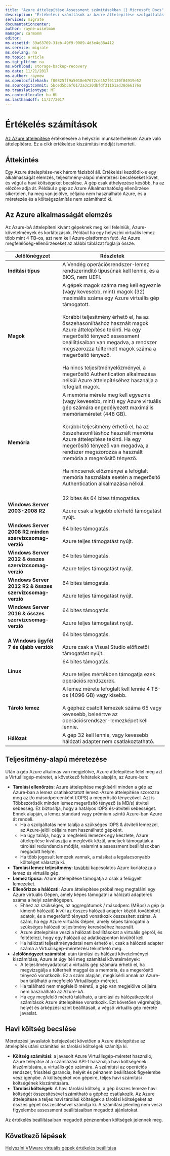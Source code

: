 ```yaml
---
title: "Azure áttelepítése Assessment számításokban |} Microsoft Docs"
description: "Értékelési számítások az Azure áttelepítése szolgáltatás áttekintése."
services: migrate
documentationcenter: 
author: rayne-wiselman
manager: carmonm
editor: 
ms.assetid: 39a63769-31eb-49f9-9089-4d3e4e88a412
ms.service: migrate
ms.devlang: na
ms.topic: article
ms.tgt_pltfrm: na
ms.workload: storage-backup-recovery
ms.date: 11/21/2017
ms.author: raynew
ms.openlocfilehash: f00825ff9a5018e67672ce452f01130f84919e52
ms.sourcegitcommit: 5bced5b36f6172a3c20dbfdf311b1ad38de6176a
ms.translationtype: MT
ms.contentlocale: hu-HU
ms.lasthandoff: 11/27/2017
---
```

# <a name="assessment-calculations"></a>Értékelés számítások

[Az Azure áttelepítése](migrate-overview.md) értékelésére a helyszíni munkaterhelések Azure való áttelepítésre. Ez a cikk értékelése kiszámítási módját ismerteti.



## <a name="overview"></a>Áttekintés

Egy Azure áttelepítése-nek három fázisból áll. Értékelési kezdődik-e egy alkalmasságát elemzés, teljesítmény-alapú méretezési becsléseket követ, és végül a havi költségeket becslése. A gép csak áthelyezése később, ha az előzőre adja át. Például a gép az Azure Alkalmazhatóság ellenőrzése sikertelen, ha meg van jelölve, céljaira nem használható Azure, és a méretezés és a költségszámítás nem számítható ki. 


## <a name="azure-suitability-analysis"></a>Az Azure alkalmasságát elemzés

Az Azure-bA áttelepíteni kívánt gépeknek meg kell felelniük, Azure-követelmények és korlátozások. Például ha egy helyszíni virtuális lemez több mint 4 TB-os, azt nem kell Azure-platformon futó. Az Azure megfelelőség-ellenőrzéseket az alábbi táblázat foglalja össze. 

**Jelölőnégyzet** | **Részletek**
--- | ---
**Indítási típus** | A Vendég operációsrendszer-lemez rendszerindító típusúnak kell lennie, és a BIOS, nem UEFI.
**Magok** | A gépek magok száma meg kell egyeznie (vagy kevesebb, mint) magok (32) maximális száma egy Azure virtuális gép támogatott.<br/><br/> Korábbi teljesítmény érhető el, ha az összehasonlításhoz használt magok Azure áttelepítése tekinti. Ha egy megerősítő tényező assessment beállításaiban van megadva, a rendszer megszorozza túlterhelt magok száma a megerősítő tényező.<br/><br/> Ha nincs teljesítményelőzményei, a megerősítő Authentication alkalmazása nélkül Azure áttelepítéséhez használja a lefoglalt magok.
**Memória** | A memória mérete meg kell egyeznie (vagy kevesebb, mint) egy Azure virtuális gép számára engedélyezett maximális memóriaméretet (448 GB). <br/><br/> Korábbi teljesítmény érhető el, ha az összehasonlításhoz használt memória Azure áttelepítése tekinti. Ha egy megerősítő tényező van megadva, a rendszer megszorozza a használt memória a megerősítő tényező.<br/><br/> Ha nincsenek előzményei a lefoglalt memória használata esetén a megerősítő Authentication alkalmazása nélkül.<br/><br/> 
**Windows Server 2003-2008 R2** | 32 bites és 64 bites támogatása.<br/><br/> Azure csak a legjobb elérhető támogatást nyújt.
**Windows Server 2008 R2 minden szervizcsomag-verzió** | 64 bites támogatás.<br/><br/> Azure teljes támogatást nyújt.
**Windows Server 2012 & összes szervizcsomag-verzió** | 64 bites támogatás.<br/><br/> Azure teljes támogatást nyújt.
**Windows Server 2012 R2 & összes szervizcsomag-verzió** | 64 bites támogatás.<br/><br/> Azure teljes támogatást nyújt.
**Windows Server 2016 & összes szervizcsomag-verzió** | 64 bites támogatás.<br/><br/> Azure teljes támogatást nyújt.
**A Windows ügyfél 7 és újabb verziók** | 64 bites támogatás.<br/><br/> Azure csak a Visual Studio előfizetői támogatást nyújt.
**Linux** | 64 bites támogatás.<br/><br/> Azure teljes mértékben támogatja ezek [operációs rendszerek](../virtual-machines/linux/endorsed-distros.md).
**Tároló lemez** | A lemez mérete lefoglalt kell lennie 4 TB-os (4096 GB) vagy kisebb.<br/><br/> A géphez csatolt lemezek száma 65 vagy kevesebb, beleértve az operációsrendszer-lemezképet kell lennie. 
**Hálózat** | A gép 32 kell lennie, vagy kevesebb hálózati adapter nem csatlakoztatható.


## <a name="performance-based-sizing"></a>Teljesítmény-alapú méretezése

Után a gép Azure alkalmas van megjelölve, Azure áttelepítése felel meg azt a Virtuálisgép-méretet, a következő feltételek alapján, az Azure-ban:

- **Tárolási ellenőrzés**: Azure áttelepítése megkísérli minden a gép az Azure-ban a lemez csatlakoztatott lemez:-Azure áttelepítése szorozza meg az i/o másodpercenként (IOPS) a megerősítő tényezővel. Azt is Többszörösök minden lemez megerősítő tényező (a MB/s) átviteli sebesség. Ez biztosítja, hogy a hatályos IOPS és-átviteli sebességet. Ennek alapján, a lemez standard vagy prémium szintű Azure-ban Azure át rendeli.
    - Ha a szolgáltatás nem találja a szükséges IOPS & átviteli lemezzel, az Azure-jelöli céljaira nem használható gépként.
    - Ha úgy találja, hogy a megfelelő lemezek egy készlete, Azure áttelepítése kiválasztja a meglévők közül, amelyek támogatják a tárolási redundancia módját, valamint a assessment beállításokban megadott helyre.
    - Ha több jogosult lemezek vannak, a másikat a legalacsonyabb költséget választja ki.
- **Tárolási lemez teljesítmény**: [további](../azure-subscription-service-limits.md#storage-limits) kapcsolatos Azure korlátozza a lemez és virtuális gép.
- **Lemez típusa**: Azure áttelepítése támogatja a csak a felügyelt lemezeket.
- **Ellenőrizze a hálózati**: Azure áttelepítése próbál meg megtalálni egy Azure virtuális Gépen, amely képes támogatni a hálózati adapterek száma a helyi számítógépen.
    - Ehhez az szükséges, az aggregátumok / másodperc (MBps) a gép (a kimenő hálózati) kívül az összes hálózati adapter között továbbított adatok, és a megerősítő tényező vonatkozik összesített száma. A szám, ha egy Azure virtuális Gépen, amely képes támogatni a szükséges hálózati teljesítmény kereséséhez használt.
    - Azure áttelepítése veszi a hálózati beállításokat a virtuális gépről, és feltételezi, hogy egy hálózati az adatközponton kívülről kell.
    - Ha hálózati teljesítményadatai nem érhető el, csak a hálózati adapter száma a Virtuálisgép-méretezési tekinthető meg.
- **Jelölőnégyzet számítási**: után tárolási és hálózati követelményei kiszámítása, Azure át úgy ítéli meg számítási követelmények:
    - A teljesítményadatokat a virtuális gép számára érhető el, ha megvizsgálja a túlterhelt maggal és a memória, és a megerősítő tényező vonatkozik. Ez a szám alapján, megkísérli annak az Azure-ban található a megfelelő Virtuálisgép-méretet.
    - Ha található nem megfelelő méretű, a gép van megjelölve céljaira nem használható az Azure-bA.
    - Ha egy megfelelő méretű található, a tárolási és hálózatkezelési számítások Azure áttelepítése vonatkozik. Ezt követően végrehajtja, helyét és árképzési szint beállításait, a végső virtuális gép mérete javaslat.


## <a name="monthly-cost-estimation"></a>Havi költség becslése

Méretezési javaslatok befejezését követően a Azure áttelepítése az áttelepítés utáni számítási és tárolási költségek számítja ki.

- **Költség számítási**: a javasolt Azure Virtuálisgép-méretet használó, Azure telepítse át a számlázási API-t használja havi költségének kiszámítására, a virtuális gép számára. A számítási az operációs rendszer, frissítési garancia, helyét és pénznem beállítások figyelembe vesz igénybe. A költségeket von gépeire, teljes havi számítási költségének kiszámítására.
- **Tárolási költségek**: A havi tárolási költség, a gép összes lemeze havi költségét összesítésével számítható a géphez csatlakozik. Az Azure áttelepítése a teljes havi tárolási költségek a tárolási költségeket az összes gépet összesítésével számítja ki. A számítási jelenleg nem veszi figyelembe assessment beállításaiban megadott ajánlatokat.

Az értékelés beállításaiban megadott pénznemben költségek jelennek meg. 


## <a name="next-steps"></a>Következő lépések

[Helyszíni VMware virtuális gépek értékelés beállítása](tutorial-assessment-vmware.md)
